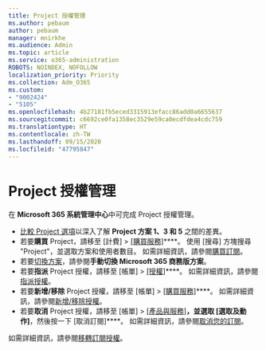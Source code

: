 ```yaml
---
title: Project 授權管理
ms.author: pebaum
author: pebaum
manager: mnirkhe
ms.audience: Admin
ms.topic: article
ms.service: o365-administration
ROBOTS: NOINDEX, NOFOLLOW
localization_priority: Priority
ms.collection: Adm_O365
ms.custom:
- "9002424"
- "5105"
ms.openlocfilehash: 4b27181fb5eced3315913efacc86add0a6655637
ms.sourcegitcommit: c6692ce0fa1358ec3529e59ca0ecdfdea4cdc759
ms.translationtype: HT
ms.contentlocale: zh-TW
ms.lasthandoff: 09/15/2020
ms.locfileid: "47795847"
---
```

# <a name="project-license-management"></a>Project 授權管理

在 **Microsoft 365 系統管理中心**中可完成 Project 授權管理。

- [比較 Project 選項](https://products.office.com/project/compare-microsoft-project-management-software?tab=1&OCID=AID2000748_SEM_5j2j5X4B&MarinID=5j2j5X4B%7C78821275986631%7C%2Bproject%20%2Bo365%7Cbb%7Cc%7C%7C1261139959949905%7Ckwd-78821311481635:loc-190&lnkd=Bing_O365SMB_App&msclkid=185eccc165db1d3da290924720afcaa4&ef_id=XoY8vgAAAUTu0Bj8:20200402200513:s)以深入了解 **Project 方案 1、3 和 5** 之間的差異。
- 若要**購買** Project，請移至 [計費] > [[購買服務]](https://go.microsoft.com/fwlink/p/?linkid=868433)****。 使用 [搜尋] 方塊搜尋 "Project"，並選取方案和使用者數目。 如需詳細資訊，請參閱[購買訂閱](https://docs.microsoft.com/microsoft-365/commerce/buy-another-subscription?view=o365-worldwide)。
- 若要[切換方案](https://docs.microsoft.com/microsoft-365/commerce/subscriptions/switch-plans-manually?view=o365-worldwide)，請參閱**手動切換 Microsoft 365 商務版方案**。
- 若要**指派** Project 授權，請移至 [帳單] > [[授權]](https://go.microsoft.com/fwlink/p/?linkid=842264)****。 如需詳細資訊，請參閱[指派授權](https://docs.microsoft.com/microsoft-365/admin/manage/assign-licenses-to-users?view=o365-worldwide)。
- 若要**新增/移除** Project 授權，請移至 [帳單] > [[購買服務]](https://go.microsoft.com/fwlink/p/?linkid=868433)****。 如需詳細資訊，請參閱[新增/移除授權](https://docs.microsoft.com/microsoft-365/commerce/licenses/buy-licenses?view=o365-worldwide#add-or-remove-licenses-for-your-business-subscription)。
- 若要**取消** Project 授權，請移至 [帳單] > [[產品與服務]](https://go.microsoft.com/fwlink/p/?linkid=842054)****，並選取 [選取及動作]****，然後按一下 [取消訂閱]****。 如需詳細資訊，請參閱[取消您的訂閱](https://docs.microsoft.com/microsoft-365/commerce/subscriptions/cancel-your-subscription)。

如需詳細資訊，請參閱[移轉訂閱授權](https://docs.microsoft.com/microsoft-365/commerce/licenses/buy-licenses?view=o365-worldwide#add-or-remove-licenses-for-your-business-subscription)。
